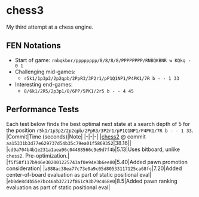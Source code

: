 # chess3
My third attempt at a chess engine.

## FEN Notations
- Start of game: `rnbqkbnr/pppppppp/8/8/8/8/PPPPPPPP/RNBQKBNR w KQkq - 0 1`
- Challenging mid-games:
    - `r5k1/1p3p2/2p2qpb/2PpR3/3P2r1/pP1Q1NP1/P4PK1/7R b - - 1 33`
- Interesting end-games:
    - `8/6k1/2R5/2p3p1/8/6PP/5PK1/2r5 b - - 4 45`

## Performance Tests
Each test below finds the best optimal next state at a search depth of 5 for the position `r5k1/1p3p2/2p2qpb/2PpR3/3P2r1/pP1Q1NP1/P4PK1/7R b - - 1 33`.
|Commit|Time (seconds)|Note|
|-|-|-|
|[chess2](https://github.com/TimHanewich/chess2) @ commit `aa15331b3d77e629737d54b35c79ea01f5869352`|38.16||
|`cd9a704b4b1e231a1aea96c04488566c9e9d7f4b`|5.13|Uses bitboard, unlike `chess2`. Pre-optimization.|
|`f5f58f117b946e302001225743af0e94e3b6ee80`|5.40|Added pawn promotion consideration|
|`a888ac38ea77c73e0a9c05d80533117125ca68fc`|7.20|Added center-of-board evaluation as part of static positional eval|
|`eb0de8d4b55e7bc46ab37212f861c93b79c468e0`|8.5|Added pawn ranking evaluation as part of static positional eval|